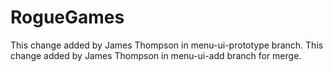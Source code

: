 # RogueGames


This change added by James Thompson in menu-ui-prototype branch.
This change added by James Thompson in menu-ui-add branch for merge.
